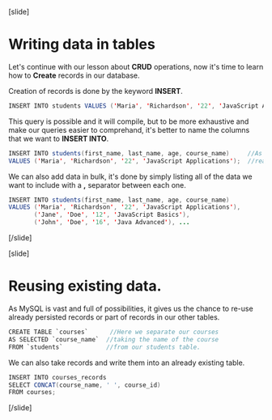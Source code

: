 [slide]
# Writing data in tables

Let's continue with our lesson about **CRUD** operations, now it's time to learn how to **Create** records in our database.

Creation of records is done by the keyword **INSERT**.

``` java
INSERT INTO students VALUES ('Maria', 'Richardson', '22', 'JavaScript Applications'); //Here we add a new record to our table students.
```

This query is possible and it will compile, but to be more exhaustive and make our queries easier to comprehand, it's better to name the columns that we want to **INSERT INTO**.

```java
INSERT INTO students(first_name, last_name, age, course_name)     //As we specify the column names it will be easier for whoever
VALUES ('Maria', 'Richardson', '22', 'JavaScript Applications');  //reads our query to better undestand what we were trying to do.
```


We can also add data in bulk, it's done by simply listing all of the data we want to include with a **,** separator between each one.

```java
INSERT INTO students(first_name, last_name, age, course_name) 
VALUES ('Maria', 'Richardson', '22', 'JavaScript Applications'),
       ('Jane', 'Doe', '12', 'JavaScript Basics'),
       ('John', 'Doe', '16', 'Java Advanced'), ...
```

[/slide]

[slide]
# Reusing existing data.

As MySQL is vast and full of possibilities, it gives us the chance to re-use already persisted records or part of records in our other tables.

```java
CREATE TABLE `courses`      //Here we separate our courses
AS SELECTED `course_name`  //taking the name of the course
FROM `students`            //from our students table.
```

We can also take records and write them into an already existing table.

```java
INSERT INTO courses_records
SELECT CONCAT(course_name, ' ', course_id)
FROM courses;
```


[/slide]
